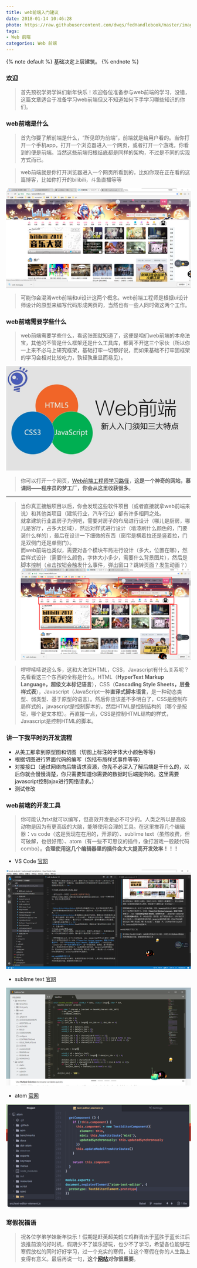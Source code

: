 ```yaml
---
title: web前端入门建议
date: 2018-01-14 10:46:28
photo: https://raw.githubusercontent.com/dwqs/fedHandlebook/master/images/web-tech-employed.jpg
tags:
- Web 前端
categories: Web 前端
---
```


{% note default %}
基础决定上层建筑。
{% endnote %}

<!-- more -->

### 欢迎
> 首先预祝学弟学妹们新年快乐！欢迎各位准备参与web前端的学习，没错，这篇文章适合于准备学习web前端但又不知道如何下手学习哪些知识的你们。

### web前端是什么

> 首先你要了解前端是什么，“所见即为前端”，前端就是给用户看的。当你打开一个手机app，打开一个浏览器进入一个网页，或者打开一个游戏，你看到的便是前端。当然这些前端归根结底都是同样的架构，不过是不同的实现方式而已。<br>

> web前端就是你打开浏览器进入一个网页所看到的，比如你现在正在看的这篇博客，比如你打开的bilibili，斗鱼直播等等<br>

![](web-study/web前端.png)

> 可能你会混淆web前端和ui设计这两个概念。web前端工程师是根据ui设计师设计的原型来编写代码形成网页的，当然也有一些人同时做这两个工作。

### web前端需要学些什么
> web前端需要学些什么，看这张图就知道了，这便是咱们web前端的本命法宝，其他的不管是什么框架还是什么工具库，都离不开这三个家伙（所以你一上来不必马上研究框架，基础打牢一切都好说，而如果基础不打牢固框架的学习会相对比较吃力，孰轻孰重显而易见）。<br>

![布局](web-study/web-study.jpg)

> 你可以打开一个网页，[Web前端工程师学习路径](https://www.imooc.com/course/programdetail/pid/32)，**这是一个神奇的网站，慕课网——程序员的梦工厂，你会从这里收获很多**。

---

> 当你真正接触项目以后，你会发现这些软件项目（或者直接就拿web前端来说）和其他类项目（建筑行业，汽车行业）都有许多相同之处。<br>
 就拿建筑行业盖房子为例吧，需要对房子的布局进行设计（哪儿是厨房，哪儿是客厅，占多大区域），然后对样式进行设计（墙漆刷什么颜色的，门要装什么样的），最后在设计一下细微的东西（窗帘是横着拉还是竖着拉，门是双侧门还是单侧门）。<br>
 而web前端也类似，需要对各个模块布局进行设计（多大，位置在哪），然后样式设计（需要什么颜色，字体大小多少，需要什么背景图片），然后是脚本控制（点击按钮会触发什么事件，弹出窗口？跳转页面？发生动画？）<br>
![](web-study/布局.png)

>  啰啰嗦嗦说这么多，这和大法宝HTML，CSS，Javascript有什么关系呢？先看看这三个东西的全称是什么。HTML（**HyperText Markup Language，超级文本标记语言**），CSS（**Cascading Style Sheets，层叠样式表**），Javascript（JavaScript一种**直译式脚本语言**，是一种动态类型、弱类型、基于原型的语言）。然后你应该差不多明白了，CSS是控制布局样式的，javascript是控制脚本的，然后HTML是控制结构的（哪个是按钮，哪个是文本框）。再直接一点，CSS是控制HTML结构的样式，Javascript是控制HTML的脚本。

### 讲一下我平时的开发流程
- 从美工那拿到原型图和切图（切图上标注的字体大小颜色等等）
- 根据切图进行界面代码的编写（包括布局样式事件等等）
- 对接接口（通过网络向后端请求资源，你先不必深入了解后端是干什么的，以后你就会慢慢清楚，你只需要知道你需要的数据时后端提供的。这里需要javascript控制ajax进行网络请求。）
- 测试修改

### web前端的开发工具
>  你可能认为txt就可以编写，但高效开发是必不可少的。人类之所以是高级动物是因为有更高级的大脑，能够使用合理的工具。在这里推荐几个编辑器：vs code（这是我现在在用的，开源的）、sublime text（虽然收费，但可破解，也很好用）、atom（有一些不可思议的插件，像打游戏一般敲代码combo）。**合理使用这几个编辑器里的插件会大大提高开发效率！！！**

- VS Code
[官网](https://code.visualstudio.com/)

![](web-study/edit.png)

- sublime text
[官网](https://www.sublimetext.com)

![](web-study/sublime.png)

- atom
[官网](https://atom.io/)

![](web-study/atom.png)

### 寒假祝福语
>  祝各位学弟学妹新年快乐！假期是赶英超美鹤立鸡群青出于蓝胜于蓝长江后浪推前浪的好时机，假期少不了娱乐游玩，也少不了学习，希望各位能够在寒假放松的同时好好学习，过一个充实的寒假，让这个寒假在你的人生路上变得有意义。最后再说一句，**这个[网站](https://www.imooc.com/)对你很重要**。
